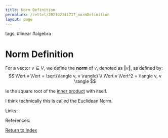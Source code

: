 ```yaml
---
title: Norm Definition
permalink: /zettel/202102141717_normDefinition
layout: page
---
```

tags: #linear #algebra

# Norm Definition

For a vector $v \in V$, we define the **norm** of $v$, denoted as $\Vert v \Vert$, as defined by:
$$
\Vert v \Vert = \sqrt{\langle v, v \rangle} \\
\Vert v \Vert^2 = \langle v, v \rangle
$$

Ie the square root of the [inner product](202102141654_innerProductDefinition) with itself.

I think technically this is called the Euclidean Norm.

Links: 

References: 

[Return to Index](index)